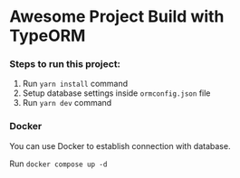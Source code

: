 # Awesome Project Build with TypeORM



### Steps to run this project:

1. Run `yarn install` command
2. Setup database settings inside `ormconfig.json` file
3. Run `yarn dev` command

### Docker

You can use Docker to establish connection with database.

Run `docker compose up -d`